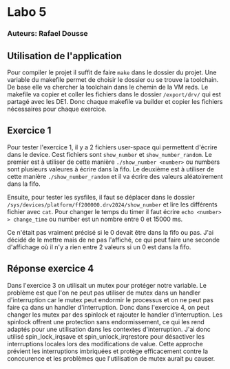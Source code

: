 # Labo 5
### Auteurs: Rafael Dousse
## Utilisation de l'application
Pour compiler le projet il suffit de faire `make` dans le dossier du projet. Une variable du makefile permet de choisir le dossier ou se trouve la toolchain. De base elle va chercher la toolchain dans le chemin de la VM reds. Le makefile va copier et coller les fichiers dans le dossier `/export/drv/` qui est partagé avec les DE1.
Donc chaque makefile va builder et copier les fichiers nécessaires pour chaque exercice.

## Exercice 1

Pour tester l'exercice 1, il y a 2 fichiers user-space qui permettent d'écrire dans le device. Cest fichiers sont `show_number` et `show_number_random`. Le premier est à utiliser de cette manière `./show_number <number>` ou numbers sont plusieurs valeures à écrire dans la fifo. Le deuxième est à utiliser de cette manière `./show_number_random` et il va écrire des valeurs aléatoirement dans la fifo.

Ensuite, pour tester les sysfiles, il faut se déplacer dans le dossier `/sys/devices/platform/ff200000.drv2024/show_number` et lire les différents fichier avec `cat`. Pour changer le temps du timer il faut écrire `echo <number> > change_time` ou number est un nombre entre 0 et 15000 ms.

Ce n'était pas vraiment précisé si le 0 devait être dans la fifo ou pas. J'ai décidé de le mettre mais de ne pas l'affiché, ce qui peut faire une seconde d'affichage où il n'y a rien entre 2 valeurs si un 0 est dans la fifo.

## Réponse exercice 4
Dans l'exercice 3 on utilisait un mutex pour protéger notre variable. Le problème est que l'on ne peut pas utiliser de mutex dans un handler d'interruption car le mutex peut endormir le processus et on ne peut pas faire ça dans un handler d'interruption. Donc dans l'exercice 4, on peut changer les mutex par des spinlock et rajouter le handler d'interruption. Les spinlock offrent une protection sans endormissement, ce qui les rend adaptés pour une utilisation dans les contextes d'interruption. J'ai donc utilisé spin_lock_irqsave et spin_unlock_irqrestore pour désactiver les interruptions locales lors des modifications de value. Cette approche prévient les interruptions imbriquées et protège efficacement contre la conccurence et les problèmes que l'utilisation de mutex aurait pu causer.

